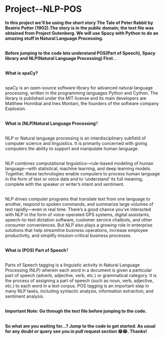 # Project--NLP-POS
<table>
  
**In this project we'll be using the short story The Tale of Peter Rabbit by Beatrix Potter (1902).The story is in the public domain; the text file was obtained from Project Gutenberg.  We will use Spacy with Python to do an amazing stuff in Natural Language Processing.** <br></br>


**Before jumping to the code lets understand POS(Part of Speech), Spacy library and NLP(Natural Language Processing) First**...<br></br>

**What is spaCy?** <br></br>

spaCy is an open-source software library for advanced natural language processing, written in the programming languages Python and Cython. The library is published under the MIT license and its main developers are Matthew Honnibal and Ines Montani, the founders of the software company Explosion.<br></br>


**What is (NLP)Natural Language Processing**?<br></br>

NLP or Natural language processing is an interdisciplinary subfield of computer science and linguistics. It is primarily concerned with giving computers the ability to support and manipulate human language.<br></br>

NLP combines computational linguistics—rule-based modeling of human language—with statistical, machine learning, and deep learning models. Together, these technologies enable computers to process human language in the form of text or voice data and to ‘understand’ its full meaning, complete with the speaker or writer’s intent and sentiment.<br></br>

NLP drives computer programs that translate text from one language to another, respond to spoken commands, and summarize large volumes of text rapidly—even in real time. There’s a good chance you’ve interacted with NLP in the form of voice-operated GPS systems, digital assistants, speech-to-text dictation software, customer service chatbots, and other consumer conveniences. But NLP also plays a growing role in enterprise solutions that help streamline business operations, increase employee productivity, and simplify mission-critical business processes.<br></br>


**What is (POS) Part of Speech**?<br></br>

Parts of Speech tagging is a linguistic activity in Natural Language Processing (NLP) wherein each word in a document is given a particular part of speech (adverb, adjective, verb, etc.) or grammatical category. It is the process of assigning a part of speech (such as noun, verb, adjective, etc.) to each word in a text corpus. POS tagging is an important step in many NLP tasks, including syntactic analysis, information extraction, and sentiment analysis.<br></br>

**Important Note: Go through the text file before jumping to the code.**


</table>

**So what are you waiting for...? Jump to the code to get started. As usual for any doubt or query see you in pull request section 😁😂. Thanks!**


